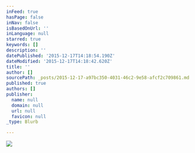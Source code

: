 ```yaml
---
inFeed: true
hasPage: false
inNav: false
isBasedOnUrl: ''
inLanguage: null
starred: true
keywords: []
description: ''
datePublished: '2015-12-17T14:18:54.190Z'
dateModified: '2015-12-17T14:18:42.620Z'
title: ''
author: []
sourcePath: _posts/2015-12-17-a97bc350-4031-46c2-9e58-afcf2c709861.md
published: true
authors: []
publisher:
  name: null
  domain: null
  url: null
  favicon: null
_type: Blurb

---
```

![](https://s3-us-west-2.amazonaws.com/the-grid-img/p/cb430ad44978ac128e493d7c8c2cf49c4c2e62c0.jpg)